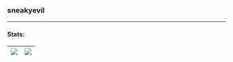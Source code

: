 ### sneakyevil
___
#### Stats:
| <img align="center" src="https://github-readme-stats.vercel.app/api?username=sneakyevilSK&show_icons=true&theme=github_dark&custom_title=Stats"/> | <img align="center" src="https://github-readme-stats.vercel.app/api/top-langs/?username=sneakyevilSK&show_icons=true&layout=compact&theme=github_dark"/> |
| ------------- | ------------- |
